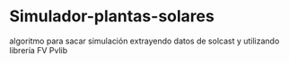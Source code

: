# Simulador-plantas-solares
algoritmo para sacar simulación extrayendo datos de solcast y utilizando librería FV Pvlib
